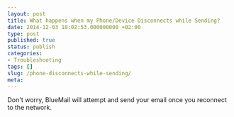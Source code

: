 ```yaml
---
layout: post
title: What happens when my Phone/Device Disconnects while Sending?
date: 2014-12-03 10:02:53.000000000 +02:00
type: post
published: true
status: publish
categories:
- Troubleshooting
tags: []
slug: /phone-disconnects-while-sending/
meta:
---
```


Don't worry, BlueMail will attempt and send your email once you reconnect to the network.